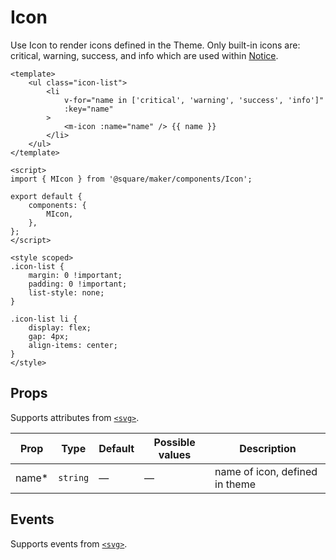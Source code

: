 # Icon

Use Icon to render icons defined in the Theme. Only built-in icons are: critical, warning, success, and info which are used within [Notice](#/Notice).

```vue
<template>
	<ul class="icon-list">
		<li
			v-for="name in ['critical', 'warning', 'success', 'info']"
			:key="name"
		>
			<m-icon :name="name" /> {{ name }}
		</li>
	</ul>
</template>

<script>
import { MIcon } from '@square/maker/components/Icon';

export default {
	components: {
		MIcon,
	},
};
</script>

<style scoped>
.icon-list {
	margin: 0 !important;
	padding: 0 !important;
	list-style: none;
}

.icon-list li {
	display: flex;
	gap: 4px;
	align-items: center;
}
</style>
```

<!-- api-tables:start -->
## Props

Supports attributes from [`<svg>`](https://developer.mozilla.org/en-US/docs/Web/HTML/Element/svg).

| Prop  | Type     | Default | Possible values | Description                    |
| ----- | -------- | ------- | --------------- | ------------------------------ |
| name* | `string` | —       | —               | name of icon, defined in theme |


## Events

Supports events from [`<svg>`](https://developer.mozilla.org/en-US/docs/Web/HTML/Element/svg).
<!-- api-tables:end -->
